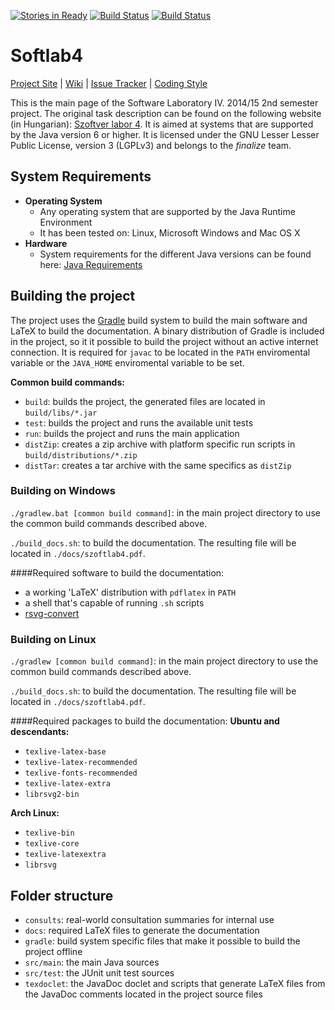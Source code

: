 [![Stories in Ready](https://badge.waffle.io/gregory094/softlab4.png?label=ready&title=Ready)](https://waffle.io/gregory094/softlab4)
[![Build Status](https://travis-ci.org/gregory094/softlab4.svg?branch=master)](https://github.com/gregory094/softlab4) 
[![Build Status](https://scan.coverity.com/projects/4252/badge.svg)](https://scan.coverity.com/projects/4252)

# Softlab4
[Project Site](https://github.com/gregory094/softlab4) | [Wiki](https://github.com/gregory094/softlab4/wiki) | [Issue Tracker](https://github.com/gregory094/softlab4/issues) | [Coding Style](https://github.com/gregory094/softlab4/wiki/Coding-Style)

This is the main page of the Software Laboratory IV. 2014/15 2nd semester project. The original task description can be found on the following website (in Hungarian): [Szoftver labor 4](https://www.iit.bme.hu/~szoftlab4/). It is aimed at systems that are supported by the Java version 6 or higher. It is licensed under the GNU Lesser Lesser Public License, version 3 (LGPLv3) and belongs to the *finalize* team.

## System Requirements
* **Operating System**
  * Any operating system that are supported by the Java Runtime Environment
  * It has been tested on: Linux, Microsoft Windows and Mac OS X
* **Hardware**
  * System requirements for the different Java versions can be found here: [Java Requirements](http://java.com/en/download/help/sysreq.xml)

## Building the project
The project uses the [Gradle](https://gradle.org/) build system to build the main software and LaTeX to build the documentation. A binary distribution of Gradle is included in the project, so it it possible to build the project without an active internet connection. It is required for `javac` to be located in the `PATH` enviromental variable or the `JAVA_HOME` enviromental variable to be set.

**Common build commands:**
* `build`: builds the project, the generated files are located in `build/libs/*.jar`
* `test`: builds the project and runs the available unit tests
* `run`: builds the project and runs the main application
* `distZip`: creates a zip archive with platform specific run scripts in `build/distributions/*.zip`
* `distTar`: creates a tar archive with the same specifics as `distZip`

### Building on Windows
`./gradlew.bat [common build command]`: in the main project directory to use the common build commands described above.

`./build_docs.sh`: to build the documentation. The resulting file will be located in `./docs/szoftlab4.pdf`.

####Required software to build the documentation:
* a working 'LaTeX' distribution with `pdflatex` in `PATH`
* a shell that's capable of running `.sh` scripts
* [rsvg-convert](http://sourceforge.net/projects/tumagcc/files/rsvg-convert.exe/download)

### Building on Linux
`./gradlew [common build command]`: in the main project directory to use the common build commands described above.

`./build_docs.sh`: to build the documentation. The resulting file will be located in `./docs/szoftlab4.pdf`.

####Required packages to build the documentation:
**Ubuntu and descendants:**
* `texlive-latex-base`
* `texlive-latex-recommended`
* `texlive-fonts-recommended` 
* `texlive-latex-extra`
* `librsvg2-bin`

**Arch Linux:**
* `texlive-bin`
* `texlive-core`
* `texlive-latexextra`
* `librsvg`
 
## Folder structure
* `consults`: real-world consultation summaries for internal use
* `docs`: required LaTeX files to generate the documentation
* `gradle`: build system specific files that make it possible to build the project offline
* `src/main`: the main Java sources
* `src/test`: the JUnit unit test sources
* `texdoclet`: the JavaDoc doclet and scripts that generate LaTeX files from the JavaDoc comments located in the project source files 
